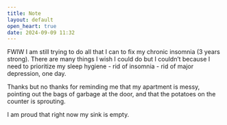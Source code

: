 ```yaml
---
title: Note
layout: default
open_heart: true
date: 2024-09-09 11:32
---
```


FWIW I am still trying to do all that I can to fix my chronic insomnia (3 years strong). There are many things I wish I could do but I couldn’t because I need to prioritize my sleep hygiene - rid of insomnia - rid of major depression, one day. 

Thanks but no thanks for reminding me that my apartment is messy, pointing out the bags of garbage at the door, and that the potatoes on the counter is sprouting.

I am proud that right now my sink is empty.
